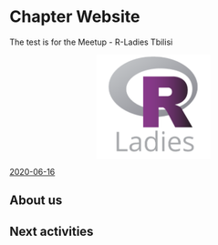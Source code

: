 

# Chapter Website

The test is for the Meetup - R-Ladies Tbilisi

<p align="center"> 
<img src="figures/R-LadiesGlobal.png" width="200" align="center">
</p>


[2020-06-16](https://github.com/ichisa/test-git/blob/main/Past%20Events/pastevents.md)

## About us

## Next activities
